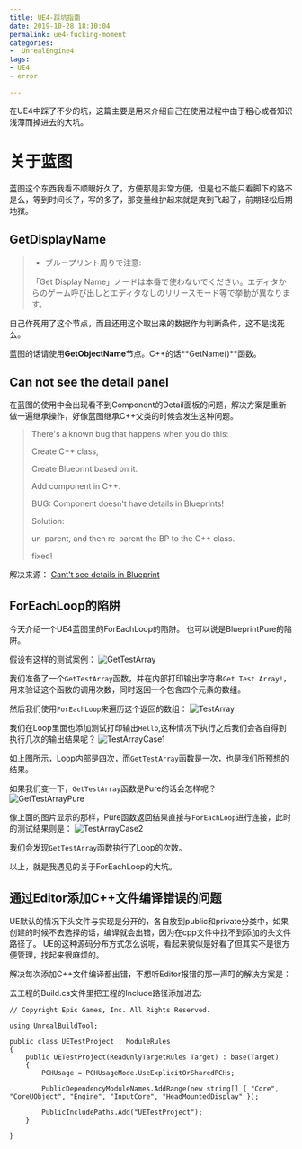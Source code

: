 ```yaml
---
title: UE4-踩坑指南
date: 2019-10-28 18:10:04
permalink: ue4-fucking-moment
categories:
-  UnrealEngine4
tags:
- UE4
- error

---
```

在UE4中踩了不少的坑，这篇主要是用来介绍自己在使用过程中由于粗心或者知识浅薄而掉进去的大坑。
<!--more-->

# 关于蓝图
蓝图这个东西我看不顺眼好久了，方便那是非常方便，但是也不能只看脚下的路不是么，等到时间长了，写的多了，那变量维护起来就是爽到飞起了，前期轻松后期地狱。

## GetDisplayName
> - ブループリント周りで注意:
>
> 「Get Display Name」ノードは本番で使わないでください。エディタからのゲーム呼び出しとエディタなしのリリースモード等で挙動が異なります。

自己作死用了这个节点，而且还用这个取出来的数据作为判断条件，这不是找死么。

蓝图的话请使用**GetObjectName**节点。C++的话**GetName()**函数。

## Can not see the detail panel
在蓝图的使用中会出现看不到Component的Detail面板的问题，解决方案是重新做一遍继承操作，好像蓝图继承C++父类的时候会发生这种问题。

> There's a known bug that happens when you do this:
>
> Create C++ class,
>
> Create Blueprint based on it.
>
> Add component in C++.
>
> BUG: Component doesn't have details in Blueprints!
>
> Solution:
>
> un-parent, and then re-parent the BP to the C++ class.
>
> fixed!

解决来源： [Cant't see details in Blueprint](https://answers.unrealengine.com/questions/869223/cantt-see-details-in-blueprint.html)

## ForEachLoop的陷阱
今天介绍一个UE4蓝图里的ForEachLoop的陷阱。
也可以说是BlueprintPure的陷阱。

假设有这样的测试案例：
![GetTestArray](GetTestArray.png)

我们准备了一个`GetTestArray`函数，并在内部打印输出字符串`Get Test Array!`，用来验证这个函数的调用次数，同时返回一个包含四个元素的数组。

然后我们使用`ForEachLoop`来遍历这个返回的数组：
![TestArray](TestArray.png)

我们在Loop里面也添加测试打印输出`Hello`,这种情况下执行之后我们会各自得到执行几次的输出结果呢？
![TestArrayCase1](TestArrayCase1.png)

如上图所示，Loop内部是四次，而`GetTestArray`函数是一次，也是我们所预想的结果。

如果我们变一下，`GetTestArray`函数是Pure的话会怎样呢？
![GetTestArrayPure](GetTestArrayPure.png)

像上面的图片显示的那样，Pure函数返回结果直接与`ForEachLoop`进行连接，此时的测试结果则是：
![TestArrayCase2](TestArrayCase2.png)

我们会发现`GetTestArray`函数执行了Loop的次数。

以上，就是我遇见的关于ForEachLoop的大坑。

## 通过Editor添加C++文件编译错误的问题
UE默认的情况下头文件与实现是分开的，各自放到public和private分类中，如果创建的时候不去选择的话，编译就会出错，因为在cpp文件中找不到添加的头文件路径了。
UE的这种源码分布方式怎么说呢，看起来貌似是好看了但其实不是很方便管理，找起来很麻烦的。

解决每次添加C++文件编译都出错，不想听Editor报错的那一声叮的解决方案是：

去工程的Build.cs文件里把工程的Include路径添加进去:
```
// Copyright Epic Games, Inc. All Rights Reserved.

using UnrealBuildTool;

public class UETestProject : ModuleRules
{
	public UETestProject(ReadOnlyTargetRules Target) : base(Target)
	{
		PCHUsage = PCHUsageMode.UseExplicitOrSharedPCHs;

		PublicDependencyModuleNames.AddRange(new string[] { "Core", "CoreUObject", "Engine", "InputCore", "HeadMountedDisplay" });

		PublicIncludePaths.Add("UETestProject");
	}

}
```

